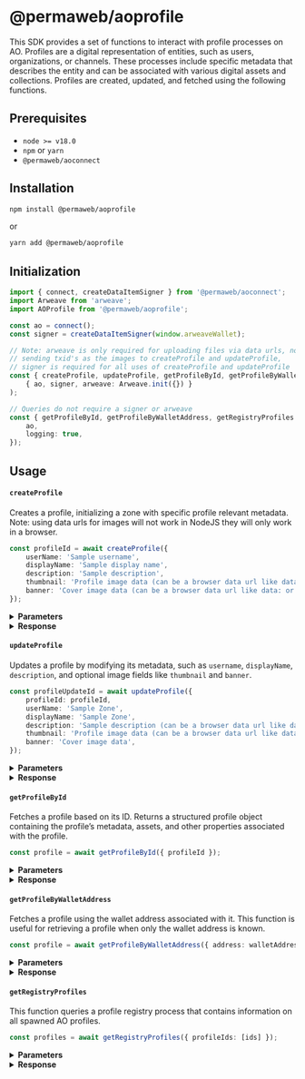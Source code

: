 # @permaweb/aoprofile

This SDK provides a set of functions to interact with profile processes on AO. Profiles are a digital representation of entities, such as users, organizations, or channels. These processes include specific metadata that describes the entity and can be associated with various digital assets and collections. Profiles are created, updated, and fetched using the following functions.

## Prerequisites

- `node >= v18.0`
- `npm` or `yarn`
- `@permaweb/aoconnect`

## Installation

```bash
npm install @permaweb/aoprofile
```

or

```bash
yarn add @permaweb/aoprofile
```

## Initialization

```typescript
import { connect, createDataItemSigner } from '@permaweb/aoconnect';
import Arweave from 'arweave';
import AOProfile from '@permaweb/aoprofile';

const ao = connect();
const signer = createDataItemSigner(window.arweaveWallet);

// Note: arweave is only required for uploading files via data urls, not if
// sending txid's as the images to createProfile and updateProfile,
// signer is required for all uses of createProfile and updateProfile
const { createProfile, updateProfile, getProfileById, getProfileByWalletAddress, getRegistryProfiles } = AOProfile.init(
	{ ao, signer, arweave: Arweave.init({}) }
);

// Queries do not require a signer or arweave
const { getProfileById, getProfileByWalletAddress, getRegistryProfiles } = AOProfile.init({
	ao,
	logging: true,
});
```

## Usage

#### `createProfile`

Creates a profile, initializing a zone with specific profile relevant metadata. Note: using data urls for images will not work in NodeJS they will only work in a browser.

```typescript
const profileId = await createProfile({
	userName: 'Sample username',
	displayName: 'Sample display name',
	description: 'Sample description',
	thumbnail: 'Profile image data (can be a browser data url like data: or an Arweave txid)',
	banner: 'Cover image data (can be a browser data url like data: or an Arweave txid)',
});
```

<details>
  <summary><strong>Parameters</strong></summary>

- `args`: Object containing profile details, including `username`, `displayName`, `description`, `thumbnail`, and `banner`

</details>

<details>
  <summary><strong>Response</strong></summary>

```typescript
string | null; // Profile ID or null if creation fails
```

</details>

#### `updateProfile`

Updates a profile by modifying its metadata, such as `username`, `displayName`, `description`, and optional image fields like `thumbnail` and `banner`.

```typescript
const profileUpdateId = await updateProfile({
	profileId: profileId,
	userName: 'Sample Zone',
	displayName: 'Sample Zone',
	description: 'Sample description (can be a browser data url like data: or an Arweave txid)',
	thumbnail: 'Profile image data (can be a browser data url like data: or an Arweave txid)',
	banner: 'Cover image data',
});
```

<details>
  <summary><strong>Parameters</strong></summary>

- `args`: The correspending Profile ID, as well as the details to update, structured similarly to `createProfile`

</details>

<details>
  <summary><strong>Response</strong></summary>

```typescript
string | null; // Profile update ID or null if update fails
```

</details>

#### `getProfileById`

Fetches a profile based on its ID. Returns a structured profile object containing the profile’s metadata, assets, and other properties associated with the profile.

```typescript
const profile = await getProfileById({ profileId });
```

<details>
  <summary><strong>Parameters</strong></summary>

- `args`: Object containing the ID to fetch specified by `profileId`

</details>

<details>
  <summary><strong>Response</strong></summary>

```typescript
{
  id: "ProfileProcessId",
  walletAddress: "WalletAddress",
	displayName: "Sample display name",
  username: "Sample username",
  description: "Sample description",
  thumbnail: "ThumbnailTxId",
  banner: "BannerTxId",
  assets: [
    "AssetProcessId1",
    "AssetProcessId2",
    "AssetProcessId3",
  ]
}
```

</details>

#### `getProfileByWalletAddress`

Fetches a profile using the wallet address associated with it. This function is useful for retrieving a profile when only the wallet address is known.

```typescript
const profile = await getProfileByWalletAddress({ address: walletAddress });
```

<details>
  <summary><strong>Parameters</strong></summary>

- `args`: Object containing the wallet address to fetch specified by `address`

</details>

<details>
  <summary><strong>Response</strong></summary>

```typescript
{
  id: "ProfileProcessId",
  walletAddress: "WalletAddress",
	displayName: "Sample display name",
  username: "Sample username",
  description: "Sample description",
  thumbnail: "ThumbnailTxId",
  banner: "BannerTxId",
  assets: [
    "AssetProcessId1",
    "AssetProcessId2",
    "AssetProcessId3",
  ]
}
```

</details>

#### `getRegistryProfiles`

This function queries a profile registry process that contains information on all spawned AO profiles.

```typescript
const profiles = await getRegistryProfiles({ profileIds: [ids] });
```

<details>
  <summary><strong>Parameters</strong></summary>

- `args`: Object containing the ids to fetch specified by `profileIds`

</details>

<details>
  <summary><strong>Response</strong></summary>

```typescript
[
	{
		id: 'ProfileProcessId',
		username: 'Sample username',
		thumbnail: 'ThumbnailTxId',
		description: 'Sample description',
		lastUpdate: '1736293783295',
	},
];
```

</details>
